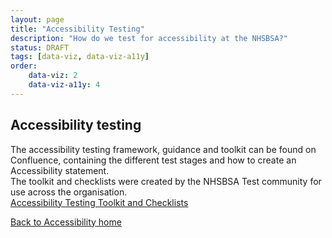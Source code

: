 ```yaml
---
layout: page
title: "Accessibility Testing"
description: "How do we test for accessibility at the NHSBSA?"
status: DRAFT
tags: [data-viz, data-viz-a11y]
order:
    data-viz: 2
    data-viz-a11y: 4
---
```

## Accessibility testing  

 The accessibility testing framework, guidance and toolkit can be found on Confluence, containing the different test stages and how to create an Accessibility statement.  
 The toolkit and checklists were created by the NHSBSA Test community for use across the organisation.  
 [Accessibility Testing Toolkit and Checklists][toolkit]  
   
     
[Back to Accessibility home](../accessibility/a11y.md)  


 [toolkit]: https://bsa2468.atlassian.net/wiki/spaces/CoP/pages/420806732/ACCESSIBILITY+TESTING+-+Core+Test+Framework+2
     